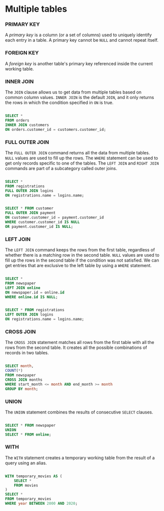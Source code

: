 # Multiple tables

### PRIMARY KEY
A *primary key* is a column (or a set of columns) used to uniquely identify each entry in a table. A primary key cannot be `NULL` and cannot repeat itself.

### FOREIGN KEY
A *foreign key* is another table's primary key referenced inside the current working table.

### INNER JOIN
The `JOIN` clause allows us to get data from multiple tables based on common column values. `INNER JOIN` is the default `JOIN`, and it only returns the rows in which the condition specified in `ON` is true.

```sql

SELECT *
FROM orders
INNER JOIN customers
ON orders.customer_id = customers.customer_id;

```

### FULL OUTER JOIN
The `FULL OUTER JOIN` command returns all the data from multiple tables. `NULL` values are used to fill up the rows. The `WHERE` statement can be used to get only records specific to one of the tables. The `LEFT JOIN` and `RIGHT JOIN` commands are part of a subcategory called outer joins.

```sql

SELECT *
FROM registrations
FULL OUTER JOIN logins
ON registrations.name = logins.name;

```

```sql

SELECT * FROM customer
FULL OUTER JOIN payment
ON customer.customer_id = payment.customer_id
WHERE customer.customer_id IS NULL
OR payment.customer_id IS NULL;

```

### LEFT JOIN
The `LEFT JOIN` command keeps the rows from the first table, regardless of whether there is a matching row in the second table. `NULL` values are used to fill up the rows in the second table if the condition was not satisfied. We can get entries that are exclusive to the left table by using a `WHERE` statement.

```sql

SELECT *
FROM newspaper
LEFT JOIN online
ON newspaper.id = online.id
WHERE online.id IS NULL;

```

```sql

SELECT * FROM registrations
LEFT OUTER JOIN logins
ON registrations.name = logins.name;

```

### CROSS JOIN
The `CROSS JOIN` statement matches all rows from the first table with all the rows from the second table. It creates all the possible combinations of records in two tables.

```sql

SELECT month,
COUNT(*)
FROM newspaper
CROSS JOIN months
WHERE start_month <= month AND end_month >= month
GROUP BY month;

```

### UNION
The `UNION` statement combines the results of consecutive `SELECT` clauses.

```sql

SELECT * FROM newspaper
UNION
SELECT * FROM online;

```

### WITH
The `WITH` statement creates a temporary working table from the result of a query using an alias.

```sql

WITH temporary_movies AS (
	SELECT *
	FROM movies
)
SELECT *
FROM temporary_movies
WHERE year BETWEEN 2000 AND 2020;

```
